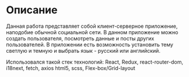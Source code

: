 # Описание

Данная работа представляет собой клиент-серверное приложение, 
наподобие обычной социальной сети. В данном приложение можно создать пользователя, 
посмотреть данные и посты других пользователей. В приложении есть возможность 
установить тему светлую и темную и выбрать язык - русский или английский.

Использовался такой стек технологий:
React, Redux, react-router-dom, i18next, fetch, axios
html5, scss, Flex-box/Grid-layout
